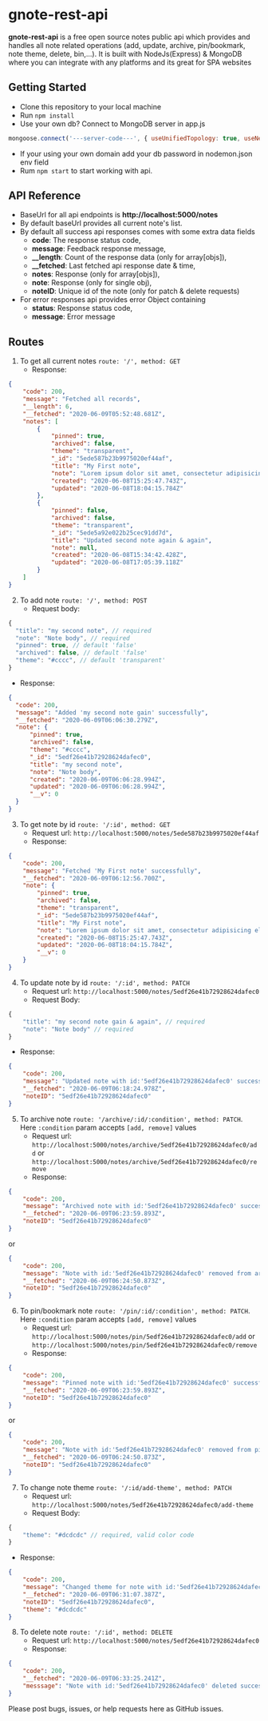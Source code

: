 # gnote-rest-api
**gnote-rest-api** is a free open source notes public api which provides and handles all note related operations (add, update, archive, pin/bookmark, note theme, delete, bin,...).
It is built with NodeJs(Express) & MongoDB where you can integrate with any platforms and its great for SPA websites

## Getting Started
- Clone this repository to your local machine
- Run `npm install`
- Use your own db? Connect to MongoDB server in app.js 
```javascript
mongoose.connect('---server-code---', { useUnifiedTopology: true, useNewUrlParser: true });
```
- If your using your own domain add your db password in nodemon.json env field
- Rum `npm start` to start working with api.

## API Reference
- BaseUrl for all api endpoints is **http://localhost:5000/notes**
- By default baseUrl provides all current note's list.
- By default all success api responses comes with some extra data fields
  - **code**: The response status code,
  - **message**: Feedback response message,
  - **__length**: Count of the response data (only for array[objs]),
  - **__fetched**: Last fetched api response date & time,
  - **notes**: Response (only for array[objs]),
  - **note**: Response (only for single obj),
  - **noteID**: Unique id of the note (only for patch & delete requests)
- For error responses api provides error Object containing
  - **status**: Response status code,
  - **message**: Error message

## Routes
1. To get all current notes `route: '/', method: GET`
   - Response:
```json
{
    "code": 200,
    "message": "Fetched all records",
    "__length": 6,
    "__fetched": "2020-06-09T05:52:48.681Z",
    "notes": [
        {
            "pinned": true,
            "archived": false,
            "theme": "transparent",
            "_id": "5ede587b23b9975020ef44af",
            "title": "My First note",
            "note": "Lorem ipsum dolor sit amet, consectetur adipisicing elit, sed do eiusmodtempor incididunt ut labore et dolore magna aliqua. Ut enim ad minim veniam,quis nostrud exercitation ullamco laboris nisi ut aliquip ex ea commodoconsequat. Duis aute irure dolor in reprehenderit in voluptate velit essecillum dolore eu fugiat nulla pariatur. Excepteur sint occaecat cupidatat non proident, sunt in culpa qui officia deserunt mollit anim id est laborum.",
            "created": "2020-06-08T15:25:47.743Z",
            "updated": "2020-06-08T18:04:15.784Z"
        },
        {
            "pinned": false,
            "archived": false,
            "theme": "transparent",
            "_id": "5ede5a92e022b25cec91dd7d",
            "title": "Updated second note again & again",
            "note": null,
            "created": "2020-06-08T15:34:42.428Z",
            "updated": "2020-06-08T17:05:39.118Z"
        }
    ]
}
```
2. To add note `route: '/', method: POST` 
   - Request body:
```javascript
{
  "title": "my second note", // required
  "note": "Note body", // required
  "pinned": true, // default 'false'
  "archived": false, // default 'false'
  "theme": "#cccc", // default 'transparent'
}
  ```
   - Response:
```json
{
  "code": 200,
  "message": "Added 'my second note gain' successfully",
  "__fetched": "2020-06-09T06:06:30.279Z",
  "note": {
      "pinned": true,
      "archived": false,
      "theme": "#cccc",
      "_id": "5edf26e41b72928624dafec0",
      "title": "my second note",
      "note": "Note body",
      "created": "2020-06-09T06:06:28.994Z",
      "updated": "2020-06-09T06:06:28.994Z",
      "__v": 0
  }
}
```
3. To get note by id `route: '/:id', method: GET`
   - Request url: `http://localhost:5000/notes/5ede587b23b9975020ef44af`
   - Response:
```json
{
    "code": 200,
    "message": "Fetched 'My First note' successfully",
    "__fetched": "2020-06-09T06:12:56.700Z",
    "note": {
        "pinned": true,
        "archived": false,
        "theme": "transparent",
        "_id": "5ede587b23b9975020ef44af",
        "title": "My First note",
        "note": "Lorem ipsum dolor sit amet, consectetur adipisicing elit, sed do eiusmodtempor incididunt ut labore et dolore magna aliqua. Ut enim ad minim veniam,quis nostrud exercitation ullamco laboris nisi ut aliquip ex ea commodoconsequat. Duis aute irure dolor in reprehenderit in voluptate velit essecillum dolore eu fugiat nulla pariatur. Excepteur sint occaecat cupidatat non proident, sunt in culpa qui officia deserunt mollit anim id est laborum.",
        "created": "2020-06-08T15:25:47.743Z",
        "updated": "2020-06-08T18:04:15.784Z",
        "__v": 0
    }
}
```
4. To update note by id `route: '/:id', method: PATCH`
   - Request url: `http://localhost:5000/notes/5edf26e41b72928624dafec0`
   - Request Body:
```javascript
{
	"title": "my second note gain & again", // required
	"note": "Note body" // required
}
```
   - Response:
```json
{
    "code": 200,
    "message": "Updated note with id:'5edf26e41b72928624dafec0' successfully",
    "__fetched": "2020-06-09T06:18:24.978Z",
    "noteID": "5edf26e41b72928624dafec0"
}
```
5. To archive note `route: '/archive/:id/:condition', method: PATCH`. Here `:condition` param accepts `[add, remove]` values
   - Request url: `http://localhost:5000/notes/archive/5edf26e41b72928624dafec0/add` or `http://localhost:5000/notes/archive/5edf26e41b72928624dafec0/remove`
   - Response: 
```json
{
    "code": 200,
    "message": "Archived note with id:'5edf26e41b72928624dafec0' successfully",
    "__fetched": "2020-06-09T06:23:59.893Z",
    "noteID": "5edf26e41b72928624dafec0"
}
```
or
```json
{
    "code": 200,
    "message": "Note with id:'5edf26e41b72928624dafec0' removed from archive list",
    "__fetched": "2020-06-09T06:24:50.873Z",
    "noteID": "5edf26e41b72928624dafec0"
}
```
6. To pin/bookmark note `route: '/pin/:id/:condition', method: PATCH`. Here `:condition` param accepts `[add, remove]` values
   - Request url: `http://localhost:5000/notes/pin/5edf26e41b72928624dafec0/add` or `http://localhost:5000/notes/pin/5edf26e41b72928624dafec0/remove`
   - Response: 
```json
{
    "code": 200,
    "message": "Pinned note with id:'5edf26e41b72928624dafec0' successfully",
    "__fetched": "2020-06-09T06:23:59.893Z",
    "noteID": "5edf26e41b72928624dafec0"
}
```
or
```json
{
    "code": 200,
    "message": "Note with id:'5edf26e41b72928624dafec0' removed from pinned list",
    "__fetched": "2020-06-09T06:24:50.873Z",
    "noteID": "5edf26e41b72928624dafec0"
}
```
7. To change note theme `route: '/:id/add-theme', method: PATCH`
   - Request url: `http://localhost:5000/notes/5edf26e41b72928624dafec0/add-theme`
   - Request Body:
```javascript
{
	"theme": "#dcdcdc" // required, valid color code
}
```
   - Response:
```json
{
    "code": 200,
    "message": "Changed theme for note with id:'5edf26e41b72928624dafec0'",
    "__fetched": "2020-06-09T06:31:07.387Z",
    "noteID": "5edf26e41b72928624dafec0",
    "theme": "#dcdcdc"
}
```
8. To delete note `route: '/:id', method: DELETE`
   - Request url: `http://localhost:5000/notes/5edf26e41b72928624dafec0`
   - Response:
```json
{
    "code": 200,
    "__fetched": "2020-06-09T06:33:25.241Z",
    "messsage": "Note with id:'5edf26e41b72928624dafec0' deleted successfully"
}
```

Please post bugs, issues, or help requests here as GitHub issues.
